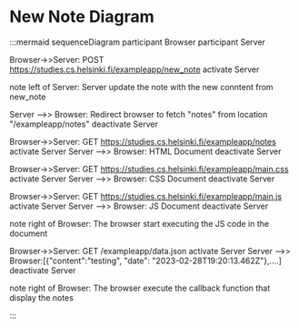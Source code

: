 # New Note Diagram
:::mermaid
sequenceDiagram
participant Browser
participant Server

Browser->>Server: POST https://studies.cs.helsinki.fi/exampleapp/new_note
activate Server

note left of Server: Server update the note with the new conntent from new_note 

Server -->> Browser: Redirect browser to fetch "notes" from location "/exampleapp/notes"
deactivate Server

Browser->>Server: GET https://studies.cs.helsinki.fi/exampleapp/notes
activate Server
Server -->> Browser: HTML Document
deactivate Server

Browser->>Server: GET https://studies.cs.helsinki.fi/exampleapp/main.css
activate Server
Server -->> Browser: CSS Document
deactivate Server

Browser->>Server: GET  https://studies.cs.helsinki.fi/exampleapp/main.js
activate Server
Server -->> Browser: JS Document
deactivate Server

note right of Browser: The browser start executing the JS code in the document

Browser->>Server: GET /exampleapp/data.json
activate Server
Server -->> Browser:[{"content":"testing", "date": "2023-02-28T19:20:13.462Z"},....]
deactivate Server

note right of Browser: The browser execute the callback function that display the notes

:::

